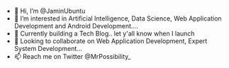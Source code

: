 - 👋 Hi, I’m @JaminUbuntu
- 👀 I’m interested in Artificial Intelligence, Data Science, Web Application Development and Android Development....
- 🌱 Currently building a Tech Blog.. let y'all know when I launch 
- 💞️ Looking to collaborate on Web Application Development, Expert System Development...
- 📫 Reach me on Twitter @MrPossibility_
<!---
JaminUbuntu/JaminUbuntu is a ✨ special ✨ repository because its `README.md` (this file) appears on your GitHub profile.
You can click the Preview link to take a look at your changes.
--->
